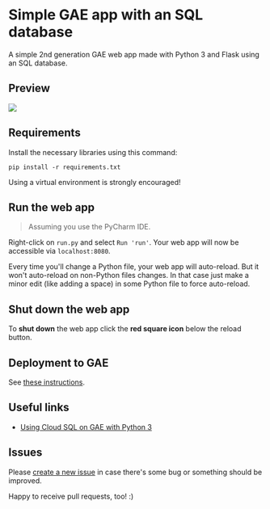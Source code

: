 # Simple GAE app with an SQL database

A simple 2nd generation GAE web app made with Python 3 and Flask using an SQL database.

## Preview

![](static/img/preview.png)

## Requirements

Install the necessary libraries using this command:

    pip install -r requirements.txt

Using a virtual environment is strongly encouraged!

## Run the web app

> Assuming you use the PyCharm IDE.

Right-click on `run.py` and select `Run 'run'`. Your web app will now be accessible via `localhost:8080`.

Every time you'll change a Python file, your web app will auto-reload. But it won't auto-reload on non-Python files 
changes. In that case just make a minor edit (like adding a space) in some Python file to force auto-reload.

## Shut down the web app

To **shut down** the web app click the **red square icon** below the reload button.

## Deployment to GAE

See [these instructions](https://github.com/smartninja/gae-2nd-gen-examples#deployment-to-google-app-engine).

## Useful links

- [Using Cloud SQL on GAE with Python 3](https://cloud.google.com/appengine/docs/standard/python3/using-cloud-sql)

## Issues

Please [create a new issue](https://github.com/smartninja/gae-2nd-gen-examples/issues/new) in case there's some bug or 
something should be improved.

Happy to receive pull requests, too! :)
